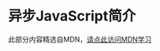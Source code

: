 # 异步JavaScript简介

此部分内容精选自MDN，[请点此访问MDN学习](https://developer.mozilla.org/zh-CN/docs/Learn/JavaScript/Asynchronous/Introducing)